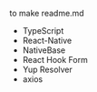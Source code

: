 to make readme.md

- TypeScript
- React-Native
- NativeBase
- React Hook Form
- Yup Resolver
- axios